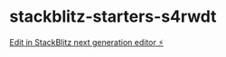 # stackblitz-starters-s4rwdt

[Edit in StackBlitz next generation editor ⚡️](https://stackblitz.com/~/github.com/NeelT370/stackblitz-starters-s4rwdt)